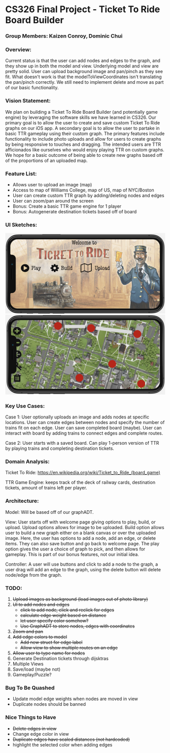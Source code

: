 # CS326 Final Project - Ticket To Ride Board Builder

### Group Members: Kaizen Conroy, Dominic Chui

### Overview:

Current status is that the user can add nodes and edges to the graph, and they show up in both the model and view. Underlying model and view are pretty solid. User can upload background image and pan/pinch as they see fit. What doesn't work is that the modelToViewCoordinates isn't translating the pan/pinch correctly. We still need to implement delete and move as part of our basic functionality.

### Vision Statement: 
We plan on building a Ticket To Ride Board Builder (and potentially game engine) by leveraging the software skills we have learned in CS326. Our primary goal is to allow the user to create and save custom Ticket To Ride graphs on our iOS app. A secondary goal is to allow the user to partake in basic TTR gameplay using their custom graph. The primary features include functionality to include photo uploads and allow for users to create graphs by being responsive to touches and dragging. The intended users are TTR afficionados like ourselves who would enjoy playing TTR on custom graphs. We hope for a basic outcome of being able to create new graphs based off of the proportions of an uploaded map.

### Feature List:
  * Allows user to upload an image (map)
  * Access to map of Williams College, map of US, map of NYC/Boston
  * User can create custom TTR graph by adding/deleting nodes and edges 
  * User can zoom/pan around the screen
  * Bonus: Create a basic TTR game engine for 1 player
  * Bonus: Autogenerate destination tickets based off of board

### UI Sketches: 
  ![Start Screen](Images/start_screen.png)
  ![Build screen](Images/build_example.png)

### Key Use Cases:

  Case 1: User optionally uploads an image and adds nodes at specific locations. User can create edges between nodes and specify the number of trains fit on each edge. User can save completed board (maybe). User can interact with board by adding trains to connect edges and complete routes. 
  
  Case 2: User starts with a saved board. Can play 1-person version of TTR by playing trains and completing destination tickets. 

### Domain Analysis:

  Ticket To Ride: https://en.wikipedia.org/wiki/Ticket_to_Ride_(board_game)
  
  TTR Game Engine: keeps track of the deck of railway cards, destination tickets, amount of trains left per player.
  

### Architecture:

  Model: Will be based off of our graphADT.
  
  View: User starts off with welcome page giving options to play, build, or upload. Upload options allows for image to be uploaded. Build option allows user to build a new graph either on a blank canvas or over the uploaded image. Here, the user has options to add a node, add an edge, or delete items. They can also save button and go back to welcome page. The play option gives the user a choice of graph to pick, and then allows for gameplay. This is part of our bonus features, not our initial idea. 
  
  Controller: A user will use buttons and click to add a node to the graph, a user drag will add an edge to the graph, using the delete button will delete node/edge from the graph. 
  
  
  

### TODO:

1. ~~Upload images as background (load images out of photo library)~~ 
2. ~~UI to add nodes and edges~~
   - ~~click to add node, click and reclick for edges~~
   - ~~calculate edge weight based on distance~~
   - ~~let user specify color somehow?~~
   - ~~Use GraphADT to store nodes, edges with coordinates~~
3. ~~Zoom and pan~~
4. ~~Add edge colors to model~~ 
   - ~~Add new struct for edge label~~
   - ~~Allow view to show multiple routes on an edge~~
5. ~~Allow user to type name for nodes~~
6. Generate Destination tickets through dijsktras
7. Multiple Views
8. Save/load (maybe not)
8. Gameplay/Puzzle?

### Bug To Be Quashed
- Update model edge weights when nodes are moved in view
- Duplicate nodes should be banned

### Nice Things to Have
- ~~Delete edges in view~~
- Change edge color in view
- ~~Duplicate edges have scaled distances (not hardcoded)~~
- highlight the selected color when adding edges
